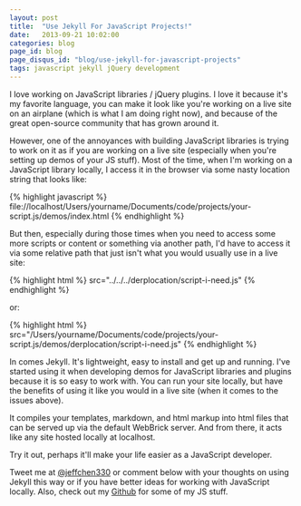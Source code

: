 ```yaml
---
layout: post
title:  "Use Jekyll For JavaScript Projects!"
date:   2013-09-21 10:02:00
categories: blog
page_id: blog
page_disqus_id: "blog/use-jekyll-for-javascript-projects"
tags: javascript jekyll jQuery development
---
```


I love working on JavaScript libraries / jQuery plugins. I love it because it's my favorite language, you can make it look like you're working on a live site on an airplane (which is what I am doing right now), and because of the great open-source community that has grown around it.

However, one of the annoyances with building JavaScript libraries is trying to work on it as if you are working on a live site (especially when you're setting up demos of your JS stuff). Most of the time, when I'm working on a JavaScript library locally, I access it in the browser via some nasty location string that looks like:

{% highlight javascript %}
	file://localhost/Users/yourname/Documents/code/projects/your-script.js/demos/index.html
{% endhighlight %}

But then, especially during those times when you need to access some more scripts or content or something via another path, I'd have to access it via some relative path that just isn't what you would usually use in a live site:

{% highlight html %}
	src="../../../derplocation/script-i-need.js"
{% endhighlight %}

or:

{% highlight html %}
	src="/Users/yourname/Documents/code/projects/your-script.js/demos/derplocation/script-i-need.js"
{% endhighlight %}

In comes Jekyll. It's lightweight, easy to install and get up and running. I've started using it when developing demos for JavaScript libraries and plugins because it is so easy to work with. You can run your site locally, but have the benefits of using it like you would in a live site (when it comes to the issues above).

It compiles your templates, markdown, and html markup into html files that can be served up via the default WebBrick server. And from there, it acts like any site hosted locally at localhost.

Try it out, perhaps it'll make your life easier as a JavaScript developer.


Tweet me at [@jeffchen330][twitter] or comment below with your thoughts on using Jekyll this way or if you have better ideas for working with JavaScript locally. Also, check out my [Github][github] for some of my JS stuff.

[github]: http://github.com/chienhungchen
[twitter]:    http://twitter.com/jeffchen330